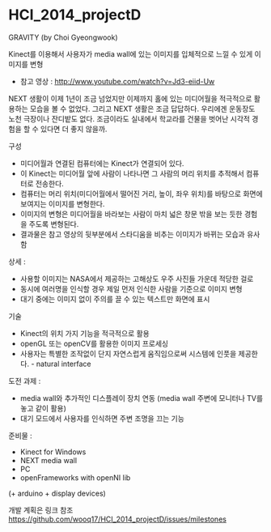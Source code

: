 HCI_2014_projectD
=================
GRAVITY (by Choi Gyeongwook)

Kinect를 이용해서 사용자가 media wall에 있는 이미지를 입체적으로 느낄 수 있게 이미지를 변형
- 참고 영상 : http://www.youtube.com/watch?v=Jd3-eiid-Uw

NEXT 생활이 이제 1년이 조금 넘었지만 이제까지 홀에 있는 미디어월을 적극적으로 활용하는 모습을 볼 수 없었다.
그리고 NEXT 생활은 조금 답답하다. 우리에겐 운동장도 노천 극장이나 잔디밭도 없다. 
조금이라도 실내에서 학교라를 건물을 벗어난 시각적 경험을 할 수 있다면 더 좋지 않을까.


   
구성
- 미디어월과 연결된 컴퓨터에는 Kinect가 연결되어 있다.
- 이 Kinect는 미디어월 앞에 사람이 나타나면 그 사람의 머리 위치를 추적해서 컴퓨터로 전송한다.
- 컴퓨터는 머리 위치(미디어월에서 떨어진 거리, 높이, 좌우 위치)를 바탕으로 화면에 보여지는 이미지를 변형한다.
- 이미지의 변형은 미디어월을 바라보는 사람이 마치 넓은 창문 밖을 보는 듯한 경험을 주도록 변형된다.
- 결과물은 참고 영상의 뒷부분에서 스타디움을 비추는 이미지가 바뀌는 모습과 유사함



상세 :
- 사용할 이미지는 NASA에서 제공하는 고해상도 우주 사진들 가운데 적당한 걸로
- 동시에 여러명을 인식할 경우 제일 먼저 인식한 사람을 기준으로 이미지 변형
- 대기 중에는 이미지 없이 주의를 끌 수 있는 텍스트만 화면에 표시
   


기술
- Kinect의 위치 가지 기능을 적극적으로 활용
- openGL 또는 openCV를 활용한 이미지 프로세싱
- 사용자는 특별한 조작없이 단지 자연스럽게 움직임으로써 시스템에 인풋을 제공한다. - natural interface



도전 과제 :   
- media wall와 추가적인 디스플레이 장치 연동 (media wall 주변에 모니터나 TV를 놓고 같이 활용)
- 대기 모드에서 사용자를 인식하면 주변 조명을 끄는 기능
   


준비물 :   
- Kinect for Windows
- NEXT media wall
- PC
- openFrameworks with openNI lib

(+ arduino + display devices)




개발 계획은 링크 참조
https://github.com/wooq17/HCI_2014_projectD/issues/milestones
